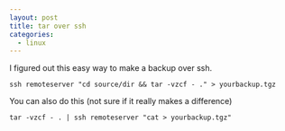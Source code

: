```yaml
---
layout: post
title: tar over ssh
categories:
  - linux
---
```

I figured out this easy way to make a backup over ssh.

    ssh remoteserver "cd source/dir && tar -vzcf - ." > yourbackup.tgz

You can also do this (not sure if it really makes a difference)

    tar -vzcf - . | ssh remoteserver "cat > yourbackup.tgz"
